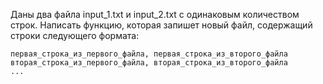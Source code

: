 Даны два файла input_1.txt и input_2.txt с одинаковым количеством строк.
Написать функцию, которая запишет новый файл, содержащий строки следующего формата:
```text
первая_строка_из_первого_файла, первая_строка_из_второго_файла
вторая_строка_из_первого_файла, вторая_строка_из_второго_файла
...
```